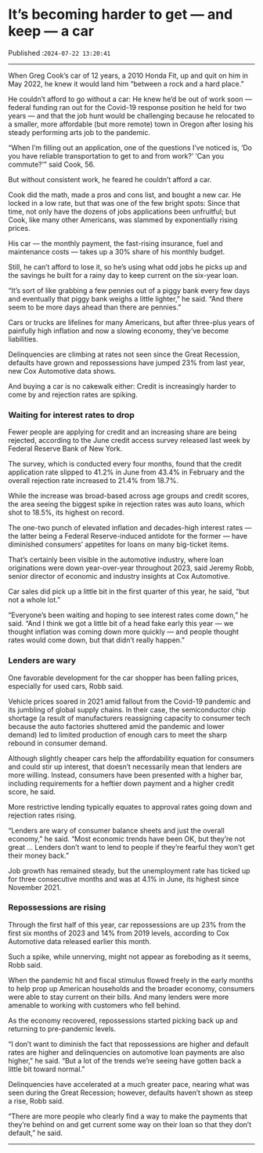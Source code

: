 # It’s becoming harder to get — and keep — a car

Published :`2024-07-22 13:20:41`

---

When Greg Cook’s car of 12 years, a 2010 Honda Fit, up and quit on him in May 2022, he knew it would land him “between a rock and a hard place.”

He couldn’t afford to go without a car: He knew he’d be out of work soon — federal funding ran out for the Covid-19 response position he held for two years — and that the job hunt would be challenging because he relocated to a smaller, more affordable (but more remote) town in Oregon after losing his steady performing arts job to the pandemic.

“When I’m filling out an application, one of the questions I’ve noticed is, ‘Do you have reliable transportation to get to and from work?’ ‘Can you commute?’” said Cook, 56.

But without consistent work, he feared he couldn’t afford a car.

Cook did the math, made a pros and cons list, and bought a new car. He locked in a low rate, but that was one of the few bright spots: Since that time, not only have the dozens of jobs applications been unfruitful; but Cook, like many other Americans, was slammed by exponentially rising prices.

His car — the monthly payment, the fast-rising insurance, fuel and maintenance costs — takes up a 30% share of his monthly budget.

Still, he can’t afford to lose it, so he’s using what odd jobs he picks up and the savings he built for a rainy day to keep current on the six-year loan.

“It’s sort of like grabbing a few pennies out of a piggy bank every few days and eventually that piggy bank weighs a little lighter,” he said. “And there seem to be more days ahead than there are pennies.”

Cars or trucks are lifelines for many Americans, but after three-plus years of painfully high inflation and now a slowing economy, they’ve become liabilities.

Delinquencies are climbing at rates not seen since the Great Recession, defaults have grown and repossessions have jumped 23% from last year, new Cox Automotive data shows.

And buying a car is no cakewalk either: Credit is increasingly harder to come by and rejection rates are spiking.

### Waiting for interest rates to drop

Fewer people are applying for credit and an increasing share are being rejected, according to the June credit access survey released last week by Federal Reserve Bank of New York.

The survey, which is conducted every four months, found that the credit application rate slipped to 41.2% in June from 43.4% in February and the overall rejection rate increased to 21.4% from 18.7%.

While the increase was broad-based across age groups and credit scores, the area seeing the biggest spike in rejection rates was auto loans, which shot to 18.5%, its highest on record.

The one-two punch of elevated inflation and decades-high interest rates — the latter being a Federal Reserve-induced antidote for the former — have diminished consumers’ appetites for loans on many big-ticket items.

That’s certainly been visible in the automotive industry, where loan originations were down year-over-year throughout 2023, said Jeremy Robb, senior director of economic and industry insights at Cox Automotive.

Car sales did pick up a little bit in the first quarter of this year, he said, “but not a whole lot.”

“Everyone’s been waiting and hoping to see interest rates come down,” he said. “And I think we got a little bit of a head fake early this year — we thought inflation was coming down more quickly — and people thought rates would come down, but that didn’t really happen.”

### Lenders are wary

One favorable development for the car shopper has been falling prices, especially for used cars, Robb said.

Vehicle prices soared in 2021 amid fallout from the Covid-19 pandemic and its jumbling of global supply chains. In their case, the semiconductor chip shortage (a result of manufacturers reassigning capacity to consumer tech because the auto factories shuttered amid the pandemic and lower demand) led to limited production of enough cars to meet the sharp rebound in consumer demand.

Although slightly cheaper cars help the affordability equation for consumers and could stir up interest, that doesn’t necessarily mean that lenders are more willing. Instead, consumers have been presented with a higher bar, including requirements for a heftier down payment and a higher credit score, he said.

More restrictive lending typically equates to approval rates going down and rejection rates rising.

“Lenders are wary of consumer balance sheets and just the overall economy,” he said. “Most economic trends have been OK, but they’re not great … Lenders don’t want to lend to people if they’re fearful they won’t get their money back.”

Job growth has remained steady, but the unemployment rate has ticked up for three consecutive months and was at 4.1% in June, its highest since November 2021.

### Repossessions are rising

Through the first half of this year, car repossessions are up 23% from the first six months of 2023 and 14% from 2019 levels, according to Cox Automotive data released earlier this month.

Such a spike, while unnerving, might not appear as foreboding as it seems, Robb said.

When the pandemic hit and fiscal stimulus flowed freely in the early months to help prop up American households and the broader economy, consumers were able to stay current on their bills. And many lenders were more amenable to working with customers who fell behind.

As the economy recovered, repossessions started picking back up and returning to pre-pandemic levels.

“I don’t want to diminish the fact that repossessions are higher and default rates are higher and delinquencies on automotive loan payments are also higher,” he said. “But a lot of the trends we’re seeing have gotten back a little bit toward normal.”

Delinquencies have accelerated at a much greater pace, nearing what was seen during the Great Recession; however, defaults haven’t shown as steep a rise, Robb said.

“There are more people who clearly find a way to make the payments that they’re behind on and get current some way on their loan so that they don’t default,” he said.

---

